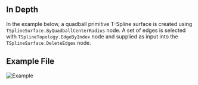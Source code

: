 ## In Depth

In the example below, a quadball primitive T-Spline surface is created using `TSplineSurface.ByQuadballCenterRadius` node. A set of edges is selected with `TSplineTopology.EdgeByIndex` node and supplied as input into the `TSplineSurface.DeleteEdges` node.


## Example File

![Example](./Autodesk.DesignScript.Geometry.TSpline.TSplineSurface.DeleteEdges_img.jpg)
